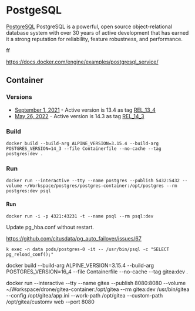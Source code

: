 # PostgeSQL

[PostgreSQL](https://www.postgresql.org) PostgreSQL is a powerful, open source object-relational database system with over 30 years of active development that has earned it a strong reputation for reliability, feature robustness, and performance.

ff

https://docs.docker.com/engine/examples/postgresql_service/

## Container

### Versions

- [September 1, 2021](https://www.postgresql.org/docs/) - Active version is 13.4 as tag [REL_13_4](https://github.com/postgres/postgres/tags)
- [May 26, 2022](https://www.postgresql.org/docs/) - Active version is 14.3 as tag [REL_14_3](https://github.com/postgres/postgres/tags)

### Build

```
docker build --build-arg ALPINE_VERSION=3.15.4 --build-arg POSTGRES_VERSION=14_3 --file Containerfile --no-cache --tag postgres:dev .
```

### Run
```
docker run --interactive --tty --name postgres --publish 5432:5432 --volume ~/Workspace/postgres/postgres-container:/opt/postgres --rm postgres:dev psql
``` 

#### Run
```
docker run -i -p 4321:43231 -t --name psql --rm psql:dev
```

Update pg_hba.conf without restart.

https://github.com/citusdata/pg_auto_failover/issues/67
```
k exec -n data pods/postgres-0 -it -- /usr/bin/psql -c "SELECT pg_reload_conf();"
```

docker build --build-arg ALPINE_VERSION=3.15.4 --build-arg POSTGRES_VERSION=16_4 --file Containerfile --no-cache --tag gitea:dev .


docker run --interactive --tty --name gitea --publish 8080:8080 --volume ~/Workspace/drone/gitea-container:/opt/gitea --rm gitea:dev /usr/bin/gitea --config /opt/gitea/app.ini --work-path /opt/gitea --custom-path /opt/gitea/customv web --port 8080



